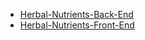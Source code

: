 - [Herbal-Nutrients-Back-End](https://github.com/MERN-STACK2023/Herbal-Nutrients-Back-End)
- [Herbal-Nutrients-Front-End](https://github.com/MERN-STACK2023/Herbal-Nutrients-Front-End)
